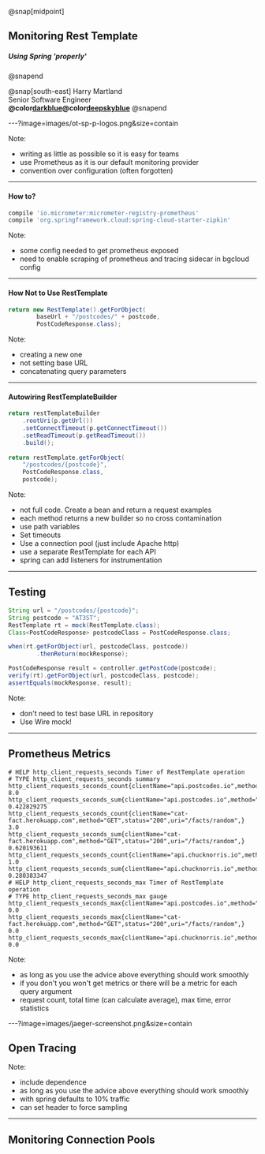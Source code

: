 
@snap[midpoint]
## Monitoring Rest Template
##### Using Spring 'properly'
@snapend

  
  @snap[south-east]
  Harry Martland  
  Senior Software Engineer  
  **@color[darkblue](Booking)@color[deepskyblue](Go)**
  @snapend

---?image=images/ot-sp-p-logos.png&size=contain

Note:
- writing as little as possible so it is easy for teams
- use Prometheus as it is our default monitoring provider
- convention over configuration (often forgotten)

---

#### How to?

```groovy
compile 'io.micrometer:micrometer-registry-prometheus'
compile 'org.springframework.cloud:spring-cloud-starter-zipkin'
```

Note:
- some config needed to get prometheus exposed 
- need to enable scraping of prometheus and tracing sidecar in bgcloud config

---
#### How Not to Use RestTemplate

```java
return new RestTemplate().getForObject(
        baseUrl + "/postcodes/" + postcode, 
        PostCodeResponse.class);
```


Note:
- creating a new one
- not setting base URL
- concatenating query parameters

---
#### Autowiring RestTemplateBuilder

```java
return restTemplateBuilder
    .rootUri(p.getUrl())
    .setConnectTimeout(p.getConnectTimeout())
    .setReadTimeout(p.getReadTimeout())
    .build();
    
return restTemplate.getForObject(
    "/postcodes/{postcode}", 
    PostCodeResponse.class, 
    postcode);
```

Note:
- not full code. Create a bean and return a request examples
- each method returns a new builder so no cross contamination
- use path variables
- Set timeouts
- Use a connection pool (just include Apache http)
- use a separate RestTemplate for each API
- spring can add listeners for instrumentation

---

## Testing

```java
String url = "/postcodes/{postcode}";
String postcode = "AT3ST";
RestTemplate rt = mock(RestTemplate.class);
Class<PostCodeResponse> postcodeClass = PostCodeResponse.class;

when(rt.getForObject(url, postcodeClass, postcode))
        .thenReturn(mockResponse);

PostCodeResponse result = controller.getPostCode(postcode);
verify(rt).getForObject(url, postcodeClass, postcode);
assertEquals(mockResponse, result);
```

Note:
- don't need to test base URL in repository
- Use Wire mock!

---

## Prometheus Metrics

```
# HELP http_client_requests_seconds Timer of RestTemplate operation
# TYPE http_client_requests_seconds summary
http_client_requests_seconds_count{clientName="api.postcodes.io",method="GET",status="200",uri="/postcodes/{postcode}",} 8.0
http_client_requests_seconds_sum{clientName="api.postcodes.io",method="GET",status="200",uri="/postcodes/{postcode}",} 0.422829275
http_client_requests_seconds_count{clientName="cat-fact.herokuapp.com",method="GET",status="200",uri="/facts/random",} 3.0
http_client_requests_seconds_sum{clientName="cat-fact.herokuapp.com",method="GET",status="200",uri="/facts/random",} 0.620193611
http_client_requests_seconds_count{clientName="api.chucknorris.io",method="GET",status="200",uri="/jokes/random",} 1.0
http_client_requests_seconds_sum{clientName="api.chucknorris.io",method="GET",status="200",uri="/jokes/random",} 0.280383347
# HELP http_client_requests_seconds_max Timer of RestTemplate operation
# TYPE http_client_requests_seconds_max gauge
http_client_requests_seconds_max{clientName="api.postcodes.io",method="GET",status="200",uri="/postcodes/{postcode}",} 0.0
http_client_requests_seconds_max{clientName="cat-fact.herokuapp.com",method="GET",status="200",uri="/facts/random",} 0.0
http_client_requests_seconds_max{clientName="api.chucknorris.io",method="GET",status="200",uri="/jokes/random",} 0.0
```

Note:
- as long as you use the advice above everything should work smoothly
- if you don't you won't get metrics or there will be a metric for each query argument
- request count, total time (can calculate average), max time, error statistics

---?image=images/jaeger-screenshot.png&size=contain

## Open Tracing


Note:
- include dependence
- as long as you use the advice above everything should work smoothly
- with spring defaults to 10% traffic
- can set header to force sampling

---

## Monitoring Connection Pools